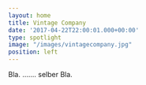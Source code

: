 ```yaml
---
layout: home
title: Vintage Company
date: '2017-04-22T22:00:01.000+00:00'
type: spotlight
image: "/images/vintagecompany.jpg"
position: left
---
```



Bla. ....... selber Bla.